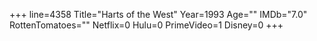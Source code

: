 +++
line=4358
Title="Harts of the West"
Year=1993
Age=""
IMDb="7.0"
RottenTomatoes=""
Netflix=0
Hulu=0
PrimeVideo=1
Disney=0
+++


